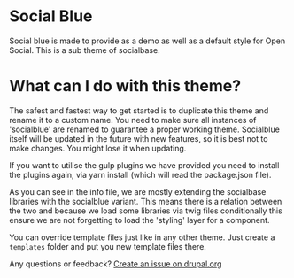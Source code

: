 # Social Blue
Social blue is made to provide as a demo as well as a default style for Open Social. This is a sub theme of socialbase.

# What can I do with this theme?
The safest and fastest way to get started is to duplicate this theme and rename it to a custom name. You need to make sure all instances of 'socialblue' are renamed to guarantee a proper working theme. Socialblue itself will be updated in the future with new features, so it is best not to make changes. You might lose it when updating.

If you want to utilise the gulp plugins we have provided you need to install the plugins again, via yarn install (which will read the package.json file).

As you can see in the info file, we are mostly extending the socialbase libraries with the socialblue variant. This means there is a relation between the two and because we load some libraries via twig files conditionally this ensure we are not forgetting to load the 'styling' layer for a component.

You can override template files just like in any other theme. Just create a `templates` folder and put you new template files there.

Any questions or feedback?
[Create an issue on drupal.org](https://www.drupal.org/project/issues/social)
